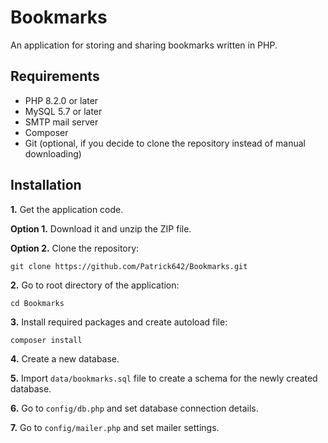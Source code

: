 # Bookmarks
An application for storing and sharing bookmarks written in PHP.

## Requirements
  * PHP 8.2.0 or later
  * MySQL 5.7 or later
  * SMTP mail server
  * Composer
  * Git (optional, if you decide to clone the repository instead of manual downloading)

## Installation
**1.** Get the application code.

**Option 1.** Download it and unzip the ZIP file.

**Option 2.** Clone the repository:

```
git clone https://github.com/Patrick642/Bookmarks.git
```

**2.** Go to root directory of the application:

```
cd Bookmarks
```

**3.** Install required packages and create autoload file:

```
composer install
```

**4.** Create a new database.

**5.** Import `data/bookmarks.sql` file to create a schema for the newly created database.

**6.** Go to `config/db.php` and set database connection details.

**7.** Go to `config/mailer.php` and set mailer settings.

